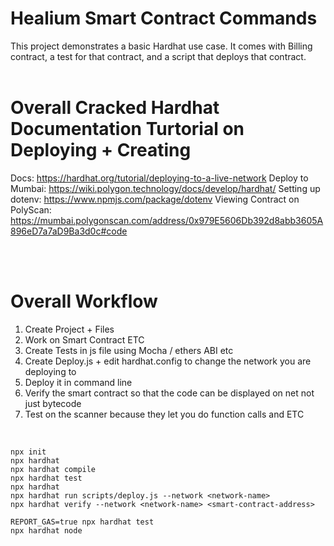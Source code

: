 # Healium Smart Contract Commands

This project demonstrates a basic Hardhat use case. It comes with Billing contract, a test for that contract, and a script that deploys that contract.  
<br />
# Overall Cracked Hardhat Documentation Turtorial on Deploying + Creating
Docs: https://hardhat.org/tutorial/deploying-to-a-live-network
Deploy to Mumbai: https://wiki.polygon.technology/docs/develop/hardhat/
Setting up dotenv: https://www.npmjs.com/package/dotenv
Viewing Contract on PolyScan: https://mumbai.polygonscan.com/address/0x979E5606Db392d8abb3605A896eD7a7aD9Ba3d0c#code

<br /><br />
# Overall Workflow
1. Create Project + Files
2. Work on Smart Contract ETC
3. Create Tests in js file using Mocha / ethers ABI etc
4. Create Deploy.js + edit hardhat.config to change the network you are deploying to
5. Deploy it in command line
6. Verify the smart contract so that the code can be displayed on net not just bytecode
7. Test on the scanner because they let you do function calls and ETC
<br />  

```shell
npx init
npx hardhat
npx hardhat compile
npx hardhat test
npx hardhat 
npx hardhat run scripts/deploy.js --network <network-name>
npx hardhat verify --network <network-name> <smart-contract-address>

REPORT_GAS=true npx hardhat test
npx hardhat node
```